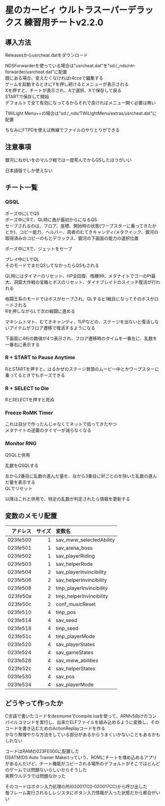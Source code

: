 # 星のカービィ ウルトラスーパーデラックス 練習用チートv2.2.0

## 導入方法

Releasesからusrcheat.datをダウンロード

NDSForwarderを使っている場合は"usrcheat.dat"を"sd:/_nds/ntr-forwarder/usrcheat.dat"に配置  
既にある場合、変えたくなければr4cceで編集する  
ゲームを起動するときにYを押し続けるとメニューが表示される  
Xを押すと、チートが表示され、Aで選択、Xで保存して戻る  
STARTで保存して開始  
デフォルトで全て有効になってるからそれで良ければメニュー開く必要は無い

TWiLight Menu++の場合は"sd:/_nds/TWiLightMenu/extras/usrcheat.dat"に配置

ちなみにFTPDを使えば無線でファイルのやりとりができる

## 注意事項

銀河にねがいをのマルク戦では一度死んでからQSしたほうがいい

日本語版でしか使えない

## チート一覧

### QSQL

ポーズ中にLでQS  
ポーズ中にRで、QL時に曲が最初からになるQS  
セーブされるのは、フロア、座標、開始時の状態(ワープスターに乗ってきたかとか)、コピー能力、ヘルパー、両者のむてきキャンディ/メタクイック、銀河の取得済みのコピーのもとデラックス、銀河の下画面の能力の選択位置

ポーズ中にXで、ジェットをセーブ

プレイ中にLでQL  
そのモードでまだQSしてなかったらQSもされる

QL時にはタイマーのリセット、HP全回復、残機99、メタナイトでゴーのPt最大、洞窟大作戦の宝箱とボスのリセット、ダイナブレイドのスイッチ復活が行われる

格闘王系のモードではボスがセーブされ、QLすると1戦目になってそのボスがロードされる  
Rを押しながらLで次の戦闘に進める

マキシムトマト、むてきキャンディ、1UPなどの、ステージを出ないと復活しないアイテムがフロア遷移で復活するようになる

下画面に4桁の数値が4つ表示され、フロア遷移時のタイムを一番左に、乱数を一番右に表示する

### R + START to Pause Anytime

RとSTARTを押すと、はるかぜのステージ冒頭のムービー中とかワープスターに乗ってるときでもポーズできる

### R + SELECT to Die

RとSELECTを押すと死ぬ

### Freeze RoMK Timer

これは自分で作ったんじゃなくてネットで拾ってきたやつ  
メタナイトの逆襲のタイマーが減らなくなる

### Monitor RNG

QSQLと併用

乱数をQSQLする

左から2番目に乱数の進んだ量を、左から3番目に8fごとのを除いた乱数の進んだ量を表示する  
QLでリセット

以降はこれと併用で、特定の乱数が判定されたら情報を更新する

## 変数のメモリ配置

|アドレス|サイズ|変数名|
|--:|--:|:--|
|023fe500|1|sav_mww_selectedAbility|
|023fe501|1|sav_arena_boss|
|023fe502|1|sav_playerRiding|
|023fe503|1|sav_helperRode|
|023fe504|2|sav_playerInvincibility|
|023fe506|2|sav_helperInvincibility|
|023fe508|2|tmp_playerInvincibility|
|023fe50a|2|tmp_helperInvincibility|
|023fe50c|2|conf_musicReset|
|023fe510|4|tmp_pos|
|023fe514|4|sav_seed|
|023fe518|4|tmp_seed|
|023fe51c|4|tmp_playerMode|
|023fe520|4|sav_playerStates|
|023fe524|4|sav_gameStates|
|023fe528|4|sav_mww_abilities|
|023fe52c|4|sav_helperStates|
|023fe530|4|sav_pos|
|023fe534|4|sav_playerMode|

## どうやって作ったか

C言語で書いたコードをdesmumeでcompile.luaを使って、ARMv5向けのコンパイルコマンドを実行し、出来たELFファイルを組み込めるように変換し、そのコードを書き込むためのActionReplayコードを作る  
かなり無理やりな方法をしている部分があるからうまくいかないこともあるかもしれない

コードはRAMの023FE000に配置した  
DSATM(DS Auto Trainer Maker)っていう、ROMにチートを埋め込めるアプリがあるんだけど、チート機能がコピーされる場所のデフォルトがそこでほとんどのゲームでは問題ないらしいからそうした  
実際ウルデラでは問題なかった

そのコードはボタン入力処理の所(020017C0-020017CC)から呼び出した  
毎フレーム実行されるしレジスタにボタン入力情報が入った状態だから都合がいい
